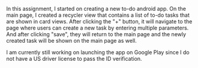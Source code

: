 In this assignment, I started on creating a new to-do android app. On the main page, I created a recycler view that contains a list of to-do tasks that are shown in card views.
After clicking the "+" button, it will navigate to the page where users can create a new task by entering multiple parameters. And after clicking "save", they will return to the main page and the newly created task will be shown on the main page as well. 

I am currently still working on launching the app on Google Play since I do not have a US driver license to pass the ID verification.
